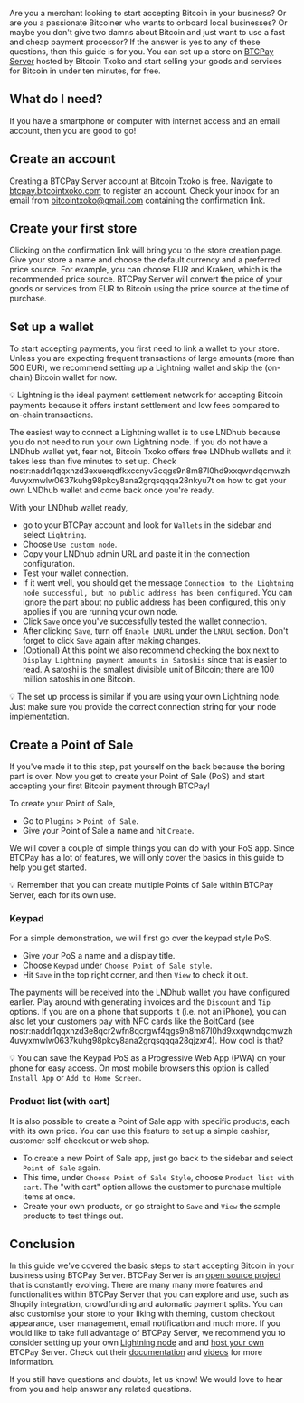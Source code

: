 Are you a merchant looking to start accepting Bitcoin in your business? Or are you a passionate Bitcoiner who wants to onboard local businesses? Or maybe you don't give two damns about Bitcoin and just want to use a fast and cheap payment processor? If the answer is yes to any of these questions, then this guide is for you. You can set up a store on [BTCPay Server](https://btcpayserver.org/) hosted by Bitcoin Txoko and start selling your goods and services for Bitcoin in under ten minutes, for free. 
## What do I need?
If you have a smartphone or computer with internet access and an email account, then you are good to go!
## Create an account
Creating a BTCPay Server account at Bitcoin Txoko is free. Navigate to [btcpay.bitcointxoko.com](https://btcpay.bitcointxoko.com) to register an account. Check your inbox for an email from bitcointxoko@gmail.com containing the confirmation link. 
## Create your first store
Clicking on the confirmation link will bring you to the store creation page. Give your store a name and choose the default currency and a preferred price source. For example, you can choose EUR and Kraken, which is the recommended price source. BTCPay Server will convert the price of your goods or services from EUR to Bitcoin using the price source at the time of purchase. 
## Set up a wallet
To start accepting payments, you first need to link a wallet to your store. Unless you are expecting frequent transactions of large amounts (more than 500 EUR), we recommend setting up a Lightning wallet and skip the (on-chain) Bitcoin wallet for now. 

💡 Lightning is the ideal payment settlement network for accepting Bitcoin payments because it offers instant settlement and low fees compared to on-chain transactions. 

The easiest way to connect a Lightning wallet is to use LNDhub because you do not need to run your own Lightning node. If you do not have a LNDhub wallet yet, fear not, Bitcoin Txoko offers free LNDhub wallets and it takes less than five minutes to set up. Check nostr:naddr1qqxnzd3exuerqdfkxccnyv3cqgs9n8m87l0hd9xxqwndqcmwzh4uvyxmwlw0637kuhg98pkcy8ana2grqsqqqa28nkyu7t on how to get your own LNDhub wallet and come back once you're ready. 

With your LNDhub wallet ready, 
- go to your BTCPay account and look for `Wallets` in the sidebar and select `Lightning`. 
- Choose `Use custom node`. 
- Copy your LNDhub admin URL and paste it in the connection configuration. 
- Test your wallet connection. 
- If it went well, you should get the message `Connection to the Lightning node successful, but no public address has been configured`. You can ignore the part about no public address has been configured, this only applies if you are running your own node. 
- Click `Save` once you've successfully tested the wallet connection. 
- After clicking `Save`, turn off `Enable LNURL` under the `LNRUL` section. Don't forget to click `Save` again after making changes. 
- (Optional) At this point we also recommend checking the box next to `Display Lightning payment amounts in Satoshis` since that is easier to read. A satoshi is the smallest divisible unit of Bitcoin; there are 100 million satoshis in one Bitcoin. 

💡 The set up process is similar if you are using your own Lightning node. Just make sure you provide the correct connection string for your node implementation. 
## Create a Point of Sale
If you've made it to this step, pat yourself on the back because the boring part is over. Now you get to create your Point of Sale (PoS) and start accepting your first Bitcoin payment through BTCPay!

To create your Point of Sale, 
- Go to `Plugins` > `Point of Sale`. 
- Give your Point of Sale a name and hit `Create`. 

We will cover a couple of simple things you can do with your PoS app. Since BTCPay has a lot of features, we will only cover the basics in this guide to help you get started. 

💡 Remember that you can create multiple Points of Sale within BTCPay Server, each for its own use. 
### Keypad
For a simple demonstration, we will first go over the keypad style PoS. 

- Give your PoS a name and a display title. 
- Choose `Keypad` under `Choose Point of Sale style`. 
- Hit `Save` in the top right corner, and then `View` to check it out. 

The payments will be received into the LNDhub wallet you have configured earlier. Play around with generating invoices and the `Discount` and `Tip` options. If you are on a phone that supports it (i.e. not an iPhone), you can also let your customers pay with NFC cards like the BoltCard (see nostr:naddr1qqxnzd3e8qcr2wfn8qcrgwf4qgs9n8m87l0hd9xxqwndqcmwzh4uvyxmwlw0637kuhg98pkcy8ana2grqsqqqa28qjzxr4). How cool is that?

💡 You can save the Keypad PoS as a Progressive Web App (PWA) on your phone for easy access. On most mobile browsers this option is called `Install App` or `Add to Home Screen`. 
### Product list (with cart)
It is also possible to create a Point of Sale app with specific products, each with its own price. You can use this feature to set up a simple cashier, customer self-checkout or web shop. 

- To create a new Point of Sale app, just go back to the sidebar and select `Point of Sale` again. 
- This time, under `Choose Point of Sale Style`, choose `Product list with cart`. The "with cart" option allows the customer to purchase multiple items at once. 
- Create your own products, or go straight to `Save` and `View` the sample products to test things out. 
## Conclusion
In this guide we've covered the basic steps to start accepting Bitcoin in your business using BTCPay Server. BTCPay Server is an [open source project](https://github.com/btcpayserver/btcpayserver) that is constantly evolving. There are many many more features and functionalities within BTCPay Server that you can explore and use, such as Shopify integration, crowdfunding and automatic payment splits. You can also customise your store to your liking with theming, custom checkout appearance, user management, email notification and much more. If you would like to take full advantage of BTCPay Server, we recommend you to consider setting up your own [Lightning node](https://v2.minibolt.info/home/readme) and and [host your own](https://docs.btcpayserver.org/Deployment/) BTCPay Server. Check out their [documentation](https://github.com/btcpayserver/btcpayserver) and [videos](https://www.youtube.com/@BTCPayServer) for more information. 

If you still have questions and doubts, let us know! We would love to hear from you and help answer any related questions. 
